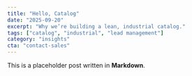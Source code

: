 ```yaml
---
title: "Hello, Catalog"
date: "2025-09-20"
excerpt: "Why we’re building a lean, industrial catalog."
tags: ["catalog", "industrial", "lead management"]
category: "insights"
cta: "contact-sales"
---
```


This is a placeholder post written in **Markdown**.
